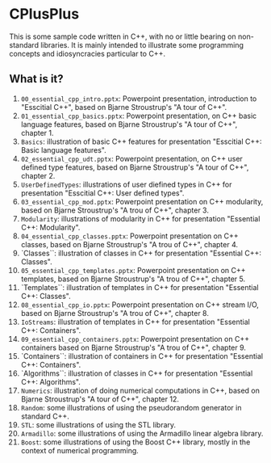 # CPlusPlus
This is some sample code written in C++, with no or little bearing on
non-standard libraries.  It is mainly intended to illustrate some
programming concepts and idiosyncracies particular to C++.

## What is it?
1. `00_essential_cpp_intro.pptx`: Powerpoint presentation, introduction
    to "Esscitial C++", based on Bjarne Stroustrup's "A tour of C++".
1. `01_essential_cpp_basics.pptx`: Powerpoint presentation, on C++ basic
    language features, based on Bjarne Stroustrup's "A tour of C++",
    chapter 1.
1. `Basics`: illustration of basic C++ features for presentation
    "Esscitial C++: Basic language features".
1. `02_essential_cpp_udt.pptx`: Powerpoint presentation, on C++ user defined
    type features, based on Bjarne Stroustrup's "A tour of C++",
    chapter 2.
1. `UserDefinedTypes`: illustrations of user diefined types in C++ for
    presentation "Esscitial C++: User defined types".
1. `03_essential_cpp_mod.pptx`: Powerpoint presentation on C++ modularity,
    based on Bjarne Stroustrup's "A trou of C++", chapter 3.
1. `Modularity`: illustrations of modularity in C++ for presentation
    "Essential C++: Modularity".
1. `04_essential_cpp_classes.pptx`: Powerpoint presentation on C++ classes,
    based on Bjarne Stroustrup's "A trou of C++", chapter 4.
1. `Classes``: illustration of classes in C++ for presentation
    "Essential C++: Classes".
1. `05_essential_cpp_templates.pptx`: Powerpoint presentation on C++
    templates, based on Bjarne Stroustrup's "A trou of C++", chapter 5.
1. `Templates``: illustration of templates in C++ for presentation
    "Essential C++: Classes".
1. `08_essential_cpp_io.pptx`: Powerpoint presentation on C++ stream I/O,
    based on Bjarne Stroustrup's "A trou of C++", chapter 8.
1. `IoStreams`: illustration of templates in C++ for presentation
    "Essential C++: Containers".
1. `09_essential_cpp_containers.pptx`: Powerpoint presentation on C++
    containers based on Bjarne Stroustrup's "A trou of C++", chapter 9.
1. `Containers``: illustration of containers in C++ for presentation
    "Essential C++: Containers".
1. `Algorithms``: illustration of classes in C++ for presentation
    "Essential C++: Algorithms".
1. `Numerics`: illustration of doing numerical computations in C++, based
    on Bjarne Stroustrup's "A tour of C++", chapter 12.
1. `Random`: some illustrations of using the pseudorandom generator in
    standard C++.
1. `STL`: some illustrations of using the STL library.
1. `Armadillo`: some illustrations of using the Armadillo linear algebra
    library.
1. `Boost`: some illustrations of using the Boost C++ library,
    mostly in the context of numerical programming.
